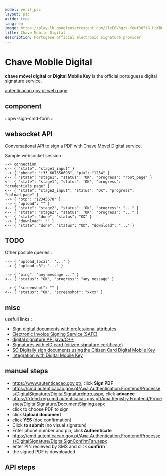 ```yaml
---
model: verif_psc
layout: psc
aside: true
lang: en
image: https://play-lh.googleusercontent.com/2IeE0Vhgzk-feNt3O5tG_HpXBQ7liTwqdvuKGGeQ87gPN4OUNm2MThYsHXdftjsR64s
title: Chave Mobile Digital
description: Portugese official electronic signature provider.
---
```


# Chave Mobile Digital


**chave móvel digital** or **Digital Mobile Key** is the official portuguese digital signature service.

[autenticacao.gov.pt web page](https://www.autenticacao.gov.pt/)

## component

::ppw-sign-cmd-form
::

## websocket API

Conversational API to sign a PDF with Chave Movel Digital service.

Sample websocket session :

```
--> connection
<-- { "state": "stage1_input" }
--> { "phone": "+33 607650693", "pin": "1234" }
<-- { "state": "stage1", "status": "OK", "progress": "root_page" }
<-- { "state": "stage1", "status": "OK", "progress": "credentials_page" }
<-- { "state": "stage2_input", "status": "OK", "progress": "upload_page" }
--> { "otp": "12345678" }
--> { "upload": "" }
<-- { "state": "stage2", "status": "OK", "progress": "..." }
<-- { "state": "stage2", "status": "OK", "progress": "..." }
<-- { "state": "done", "status": "OK" }
--> { "download": "" }
<-- { "state": "done", "status": "OK", "download": "..." }
```


## TODO
Other posible queries :

```
--> { "upload_local": "..." }
--> { "upload_s3": "..." }

--> { "ping": "any message ..." }
<-- { "status": "OK", "progress": "any message" }

--> { "screenshot": "" }
<-- { "status": "OK", "screenshot": "xxxx" }
```

## misc



usefull links :

* [Sign digital documents with professional attributes](https://www.autenticacao.gov.pt/web/guest/atributos-profissionais/assinatura-digital)
* [Electronic Invoice Signing Service (SAFE)](https://www.autenticacao.gov.pt/web/guest/servico-de-assinatura-de-faturas-eletronicas-safe)
* [digital signature API java/C++](https://amagovpt.github.io/docs.autenticacao.gov/manual_sdk.html#assinatura-digital)
* [Signatures with eID card (citizen signature certificate)](https://amagovpt.github.io/docs.autenticacao.gov/sdk/java/)
* [SO Digitally sign documents using the Citizen Card Digital Mobile Key](https://pt.stackoverflow.com/questions/297977/assinar-digitalmente-documentos-usando-a-chave-m%C3%B3vel-digital-do-cart%C3%A3o-de-cidad%C3%A3)
* [Integration with Digital Mobile Key](https://www.reddit.com/r/devpt/comments/l5gbxg/integra%C3%A7%C3%A3o_com_chave_m%C3%B3vel_digital/)


## manuel steps

* https://www.autenticacao.gov.pt/, click **Sign PDF**
* https://cmd.autenticacao.gov.pt/Ama.Authentication.Frontend/Processes/DigitalSignature/DigitalSignatureIntro.aspx, click **advance**
* https://frtend.reg.cmd.autenticacao.gov.pt/Ama.Registry.Frontend/Processes/DigitalSignature/DocumentSigning.aspx
* click to choose PDF to sign
* click **Upload document**
* click **YES** (doc confirmation)
* Click **to submit** (no visual signature)
* Enter phone number and pin, click **Authenticate**
* https://cmd.autenticacao.gov.pt/Ama.Authentication.Frontend/Processes/DigitalSignature/DigitalSignConfirmTan.aspx
* enter PIN recieved by SMS and click **confirm**
* the signed PDF is downloaded



## API steps

